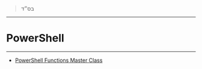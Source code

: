 > בס״ד

---

# PowerShell 

---

- [PowerShell Functions Master Class](https://www.udemy.com/course/powershell-functions-master-class/)
